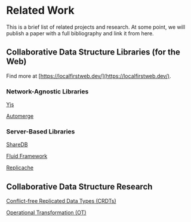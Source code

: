 # Related Work

This is a brief list of related projects and research. At some point, we will publish a paper with a full bibliography and link it from here. <!-- TODO -->

## Collaborative Data Structure Libraries (for the Web)

Find more at [https://localfirstweb.dev/](https://localfirstweb.dev/).

### Network-Agnostic Libraries

[Yjs](https://docs.yjs.dev/)

[Automerge](https://automerge.org/)

### Server-Based Libraries

[ShareDB](https://share.github.io/sharedb/)

[Fluid Framework](https://fluidframework.com/)

[Replicache](https://replicache.dev/)

## Collaborative Data Structure Research

[Conflict-free Replicated Data Types (CRDTs)](https://crdt.tech/)

[Operational Transformation (OT)](https://en.wikipedia.org/wiki/Operational_transformation)
